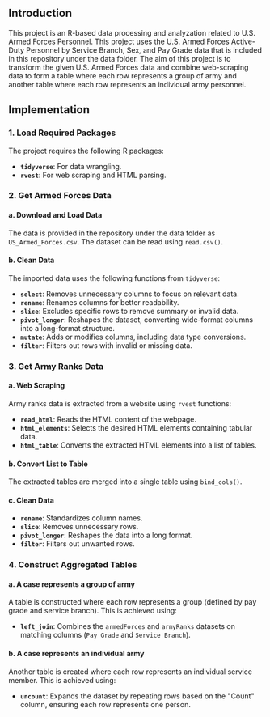 ## Introduction
This project is an R-based data processing and analyzation related to U.S. Armed Forces Personnel. This project uses the U.S. Armed Forces Active-Duty Personnel by Service Branch, Sex, and Pay Grade data that is included in this repository under the data folder. The aim of this project is to transform the given U.S. Armed Forces data and combine web-scraping data to form a table where each row represents a group of army and another table where each row represents an individual army personnel.

## Implementation
### 1. Load Required Packages

The project requires the following R packages:
- **`tidyverse`**: For data wrangling.
- **`rvest`**: For web scraping and HTML parsing.

### 2. Get Armed Forces Data

#### a. Download and Load Data
The data is provided in the repository under the data folder as `US_Armed_Forces.csv`. The dataset can be read using `read.csv()`.

#### b. Clean Data
The imported data uses the following functions from `tidyverse`:
- **`select`**: Removes unnecessary columns to focus on relevant data.
- **`rename`**: Renames columns for better readability.
- **`slice`**: Excludes specific rows to remove summary or invalid data.
- **`pivot_longer`**: Reshapes the dataset, converting wide-format columns into a long-format structure.
- **`mutate`**: Adds or modifies columns, including data type conversions.
- **`filter`**: Filters out rows with invalid or missing data.

### 3. Get Army Ranks Data

#### a. Web Scraping
Army ranks data is extracted from a website using `rvest` functions:
- **`read_html`**: Reads the HTML content of the webpage.
- **`html_elements`**: Selects the desired HTML elements containing tabular data.
- **`html_table`**: Converts the extracted HTML elements into a list of tables.

#### b. Convert List to Table
The extracted tables are merged into a single table using `bind_cols()`.

#### c. Clean Data
- **`rename`**: Standardizes column names.
- **`slice`**: Removes unnecessary rows.
- **`pivot_longer`**: Reshapes the data into a long format.
- **`filter`**: Filters out unwanted rows.

### 4. Construct Aggregated Tables

#### a. A case represents a group of army
A table is constructed where each row represents a group (defined by pay grade and service branch). This is achieved using:
- **`left_join`**: Combines the `armedForces` and `armyRanks` datasets on matching columns (`Pay Grade` and `Service Branch`).

#### b. A case represents an individual army
Another table is created where each row represents an individual service member. This is achieved using:
- **`uncount`**: Expands the dataset by repeating rows based on the "Count" column, ensuring each row represents one person.
